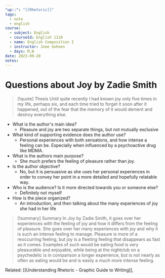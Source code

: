 ```yaml
---
"up::": "[[Rhetoric]]"
tags:
  - note
  - english
course:
  - subject: English
  - courseId: English 1110
  - name: English Composition I
  - instructor: Joee Goheen
  - days: M,W
date: 2023-09-20
notes:
---
```



# Questions about Joy by Zadie Smith

> [!quote] Thesis
> Until quite recently I had known joy only five times in my life, perhaps six, and each time tried to forget it soon after it happened, out of the fear that the memory of it would dement and destroy everything else.

- What is the author's main idea?
	- Pleasure and joy are two separate things, but not mutually exclusive 
- What kind of supporting evidence does the author use?
	- Personal experiences with both sensations, and how intense a feeling can be. Especially when influenced by a psychoactive drug like MDMA. 
- What is the authors main purpose?
	- She much prefers the feeling of pleasure rather than joy. 
- Is the author objective?
	- No, but it is persuasive as she uses her personal experiences in order to convey her point in a more detailed and hopefully relatable way. 
- Who is the audience? Is it more directed towards you or someone else?
	- Definitely not myself
- How is the piece organized?
	-  An introduction, and then talking about the many experiences of joy she had in her life

> [!summary] Summary
In *Joy* by Zadie Smith, it goes over her experiences with the feeling of joy and how it differs from the feeling of pleasure. She goes over her many experiences with joy and why it is such an intense feeling to manage. Pleasure is more of a reoccurring feeling, but joy is a fleeting feeling that disappears as fast as it comes. Examples of such would be eating food is very pleasurable and enjoyable, while being at the nightclub on a psychedelic is in comparison a longer experience, but is not nearly as often as eating would be and is easily a much more intense feeling. 


Related: [[Understanding Rhetoric -  Graphic Guide to Writing]], 